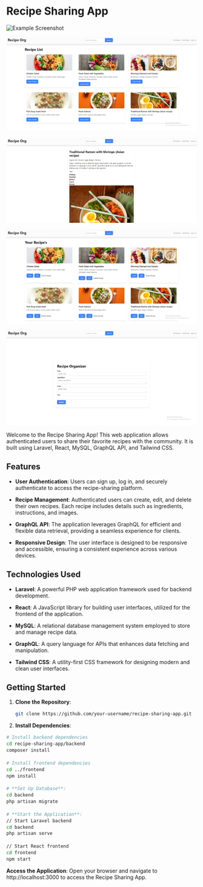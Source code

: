# Recipe Sharing App

![Example Screenshot](recipe-screenshot-final.jpg)

![Example Screenshot](recipe-screenshot-2.jpg)

![Example Screenshot](recipe-screenshot-3.jpg)

![Example Screenshot](recipe-screenshot-4.jpg)

![Example Screenshot](recipe-screenshot-5.jpg)

Welcome to the Recipe Sharing App! This web application allows authenticated users to share their favorite recipes with the community. It is built using Laravel, React, MySQL, GraphQL API, and Tailwind CSS.

## Features

- **User Authentication**: Users can sign up, log in, and securely authenticate to access the recipe-sharing platform.

- **Recipe Management**: Authenticated users can create, edit, and delete their own recipes. Each recipe includes details such as ingredients, instructions, and images.

- **GraphQL API**: The application leverages GraphQL for efficient and flexible data retrieval, providing a seamless experience for clients.

- **Responsive Design**: The user interface is designed to be responsive and accessible, ensuring a consistent experience across various devices.

## Technologies Used

- **Laravel**: A powerful PHP web application framework used for backend development.

- **React**: A JavaScript library for building user interfaces, utilized for the frontend of the application.

- **MySQL**: A relational database management system employed to store and manage recipe data.

- **GraphQL**: A query language for APIs that enhances data fetching and manipulation.

- **Tailwind CSS**: A utility-first CSS framework for designing modern and clean user interfaces.

## Getting Started

1. **Clone the Repository**:
   ```bash
   git clone https://github.com/your-username/recipe-sharing-app.git

2. **Install Dependencies**:
  ```bash
# Install backend dependencies
cd recipe-sharing-app/backend
composer install

# Install frontend dependencies
cd ../frontend
npm install

# **Set Up Database**:
cd backend
php artisan migrate

# **Start the Application**:
// Start Laravel backend
cd backend
php artisan serve

// Start React frontend
cd frontend
npm start
```

**Access the Application**:
Open your browser and navigate to http://localhost:3000 to access the Recipe Sharing App.
